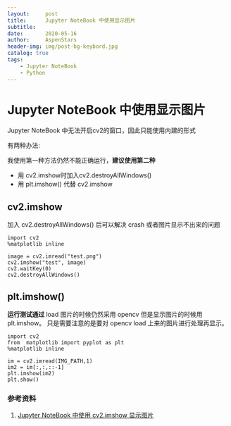 ```yaml
---
layout:     post
title:      Jupyter NoteBook 中使用显示图片
subtitle:   
date:       2020-05-16
author:     AspenStars
header-img: img/post-bg-keybord.jpg
catalog: true
tags:
    - Jupyter NoteBook
    - Python
---
```

# Jupyter NoteBook 中使用显示图片

Jupyter NoteBook 中无法开启cv2的窗口，因此只能使用内建的形式

有两种办法:

我使用第一种方法仍然不能正确运行，**建议使用第二种**
- 用 cv2.imshow时加入cv2.destroyAllWindows()
- 用 plt.imshow() 代替 cv2.imshow

## cv2.imshow

加入 cv2.destroyAllWindows() 后可以解决 crash 或者图片显示不出来的问题
```
import cv2
%matplotlib inline

image = cv2.imread("test.png")
cv2.imshow("test", image)
cv2.waitKey(0)
cv2.destroyAllWindows()
```

## plt.imshow()
**运行测试通过**
load 图片的时候仍然采用 opencv 但是显示图片的时候用 plt.imshow。
只是需要注意的是要对 opencv load 上来的图片进行处理再显示。
```
import cv2
from  matplotlib import pyplot as plt
%matplotlib inline

im = cv2.imread(IMG_PATH,1)
im2 = im[:,:,::-1] 
plt.imshow(im2)
plt.show()
```

### 参考资料
1. [Jupyter NoteBook 中使用 cv2.imshow 显示图片](https://blog.csdn.net/kuweicai/article/details/103359299)